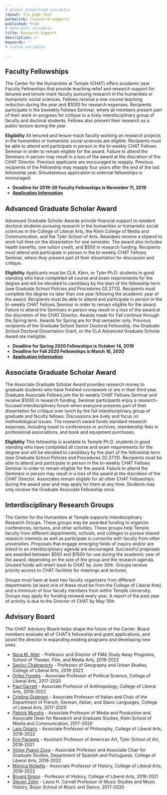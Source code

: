 ```yaml
---
# global predefined variables
layout: tla_page_test
permalink: /research-support/
published: true
# meta-data variables
title: Research Support
description: >-
keywords: ''
# custom variables

---
```

## Faculty Fellowships
The Center for the Humanities at Temple (CHAT) offers academic year Faculty Fellowships that provide teaching relief and research support for tenured and tenure-track faculty pursuing research in the humanities or humanistic social sciences. Fellows receive a one-course teaching reduction during the year and $1000 for research expenses. Recipients participate in the biweekly Fellows Seminar, where all members present part of their work-in-progress for critique to a lively interdisciplinary group of faculty and doctoral students. Fellows also present their research as a public lecture during the year.

**Eligibility**
All tenured and tenure-track faculty working on research projects in the humanities or humanistic social sciences are eligible. Recipients must be able to attend and participate in person in the bi-weekly CHAT Fellows Seminar in order to remain eligible for the award. Failure to attend the Seminars in person may result in a loss of the award at the discretion of the CHAT Director. Previous applicants are encouraged to reapply. Previous recipients of the Fellowship may reapply four years after the end of the last fellowship year. Simultaneous application to external fellowships is encouraged.

- **Deadline for 2019-20 Faculty Fellowships is November 11, 2019**<br>
- **[Application Information](https://drive.google.com/file/d/1PVs8vWrx8Z-6OTmOJDGBb_o9doHdM1t2/view?usp=sharing)**

## Advanced Graduate Scholar Award
Advanced Graduate Scholar Awards provide financial support to resident doctoral students pursuing research in the humanities or humanistic social sciences in the College of Liberal Arts, the Klein College of Media and Communication, and the Tyler School of Arts. Awardees receive a stipend to work full-time on the dissertation for one semester. The award also includes health benefits, one tuition credit, and $500 in research funding. Recipients must attend and participate in person in the bi-weekly CHAT Fellows Seminar, where they present part of their dissertation for discussion and critique.

**Eligibility**
Applicants must be CLA, Klein, or Tyler Ph.D. students in good standing who have completed all course and exam requirements for the degree and will be elevated to candidacy by the start of the fellowship term (see Graduate School Policies and Procedures 02.27.13). Recipients must complete the degree no later than one year following the academic year of the award. Recipients must be able to attend and participate in person in the bi-weekly CHAT Fellows Seminar in order to remain eligible for the award. Failure to attend the Seminars in person may result in a loss of the award at the discretion of the CHAT Director. Awards made for Fall continue through the Spring term. Awards for Spring are for that semester only. Previous recipients of the Graduate School Senior Doctoral Fellowship, the Graduate School Doctoral Dissertation Grant, or the CLA Advanced Graduate Scholar Award are ineligible.

- **Deadline for Spring 2020 Fellowships is October 14, 2019**
- **Deadline for Fall 2020 Fellowships is March 16, 2020**
- [**Application Information**](https://drive.google.com/file/d/1UBlex1F_mfKbn05aPMyAUKMHgEhZmoT7/view?usp=sharing)

## Associate Graduate Scholar Award
The Associate Graduate Scholar Award provides research money to graduate students who have finished coursework or are in their third year. Graduate Associate Fellows join the bi-weekly CHAT Fellows Seminar and receive $1000 in research funding. Seminar participants enjoy a research-focused interdisciplinary forum when everyone presents part of their dissertation for critique over lunch by the full interdisciplinary group of graduate and faculty fellows. Discussions are lively and focus on methodological issues. The research
award funds standard research expenses, including travel to conferences or archives, membership fees in professional associations, and book and equipment purchases.

**Eligibility**
This fellowship is available to Temple Ph.D. students in good standing who have completed all course and exam requirements for the degree and will be elevated to candidacy by the start of the fellowship term (see Graduate School Policies and Procedures 02.27.13). Recipients must be able to attend and participate in person in the bi-weekly CHAT Fellows Seminar in order to remain eligible for the award. Failure to attend the Seminars in person may result in a loss of the award at the discretion of the CHAT Director. Associates remain eligible for all other CHAT Fellowships during the award year and may apply for them at any time. Students may only receive the Graduate Associate Fellowship once.

## Interdisciplinary Research Groups
The Center for the Humanities at Temple supports Interdisciplinary Research Groups. These groups may be awarded funding to organize conferences, lectures, and other activities. These groups help Temple faculty from different departments, schools, and colleges to pursue shared research interests as well as participate in consortia with faculty from other universities. 
Proposals that engage emerging fields of inquiry and/or are linked to an interdisciplinary agenda are encouraged. Successful proposals are awarded between $500 and $1500 for use during the academic year of the award, depending on the size of the group and the research agenda. Unused funds will revert back to CHAT by June 30th. Groups receive priority access to CHAT facilities for meetings and lectures.

Groups must have at least two faculty organizers from different departments (at least one of these must be from the College of Liberal Arts) and a minimum of four faculty members from within Temple University. Groups may apply for funding renewal every year. A report of the past year of activity is due to the Director of CHAT by May 15th.

## Advisory Board 
The CHAT Advisory Board helps shape the future of the Center. Board members evaluate all of CHAT’s fellowship and grant applications, and assist the director in expanding existing programs and developing new ones.

- [Nora M. Alter](https://tfma.temple.edu/staff-faculty/nora-alter) - Professor and Director of FMA Study Away Programs, School of Theater, Film, and Media Arts, 2019-2022
- [Sanjoy Chakravorty](https://liberalarts.temple.edu/academics/faculty/chakravorty-sanjoy) - Professor of Geography and Urban Studies, College of Liberal Arts, 2019-2022
- [Orfeo Fioretis](https://liberalarts.temple.edu/academics/faculty/fioretos-k-orfeo) - Associate Professor of Political Science, College of Liberal Arts, 2017-2020
- [Paul Garrett](https://liberalarts.temple.edu/academics/faculty/garrett-paul-b) - Associate Professor of Anthropology, College of Liberal Arts, 2019-2022
- [Cristina Gragnani](https://liberalarts.temple.edu/academics/faculty/gragnani-cristina) - Associate Professor of Italian and Chair of the Department of French, German, Italian, and Slavic Languages, College of Liberal Arts, 2017-2020
- [Patrick Murphy](https://tyler.temple.edu/faculty/ashley-d-west-phd) - Associate Professor of Media and Production and Associate Dean for Research and Graduate Studies, Klein School of Media and Communication, 2017-2020
- [Lara Ostaric](https://liberalarts.temple.edu/academics/faculty/ostaric-lara) - Associate Professor of Philosophy, College of Liberal Arts, 2019-2022
- [Erin Pauwels](https://tyler.temple.edu/faculty/erin-pauwels) - Assistant Professor of American Art, Tyler School of Art, 2018-2021 
- [Víctor Pueyo Zoco](https://liberalarts.temple.edu/academics/faculty/pueyo-zoco-v-ctor) - Associate Professor and Associate Chair for Graduate Studies, Department of Spanish and Portuguese, College of Liberal Arts, 2019-2022
- [Mónica Ricketts](https://liberalarts.temple.edu/academics/faculty/ricketts-m-nica) - Associate Professor of History, College of Liberal Arts, 2019-2022
- [Bryant Simon](https://liberalarts.temple.edu/academics/faculty/simon-bryant) - Professor of History, College of Liberal Arts, 2018-2021
- [Steven Zohn](https://www.temple.edu/boyer/about/people/stevenzohn.asp) - Laura H. Carnell Professor of Music Studies and Music History, Boyer School of Music and Dance, 2017-2020
